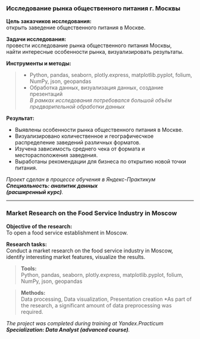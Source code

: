 ### **Исследование рынка общественного питания г. Москвы**

**Цель заказчиков исследования:**\
открыть заведение общественного питания в Москве.

**Задачи исследования:**\
провести исследование рынка общественного питания Москвы,\
найти интересные особенности рынка, визуализировать результаты.

**Инструменты и методы:**
> - Python, pandas, seaborn, plotly.express, matplotlib.pyplot, folium, NumPy, json, geopandas
> - Обработка данных, визуализация данных, создание презентаций\
*В рамках исследования потребовался большой объём предварительной обработки данных*

**Результат:**
- Выявлены особенности рынка общественного питания в Москве.
- Визуализировано количественное и географичесчкое распределение заведений различных форматов.
- Изучена зависимость среднего чека от формата и месторасположения заведения. 
- Выработаны рекомендации для бизнеса по открытию новой точки питания.

*Проект сделан в процессе обучения в Яндекс-Практикум\
**Специальность: аналитик данных\
(расширенный курс)**.*
________________________

### **Market Research on the Food Service Industry in Moscow**

**Objective of the research:**\
To open a food service establishment in Moscow.

**Research tasks:**\
Conduct a market research on the food service industry in Moscow,\
identify interesting market features, visualize the results.

>**Tools:**\
Python, pandas, seaborn, plotly.express, matplotlib.pyplot, folium, NumPy, json, geopandas

>**Methods:**\
Data processing, Data visualization, Presentation creation
*As part of the research, a significant amount of data preprocessing was required.

*The project was completed during training at Yandex.Practicum\
**Specialization: Data Analyst (advanced course)**.*
